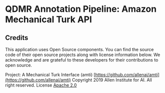 # QDMR Annotation Pipeline: Amazon Mechanical Turk API

## Credits

This application uses Open Source components. 
You can find the source code of their open source projects along with license information below. 
We acknowledge and are grateful to these developers for their contributions to open source.

Project: A Mechanical Turk Interface (amti) [https://github.com/allenai/amti](https://github.com/allenai/amti)
Copyright 2019 Allen Institute for AI. All right reserved.
License [Apache 2.0](https://www.apache.org/licenses/LICENSE-2.0)
